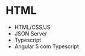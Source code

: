 # HTML<br>
<ul>
  <li>HTML/CSS/JS</li>
  <li>JSON Server</li>
  <li>Typescript</li>
  <li>Angular 5 com Typescript</li>
<ul>
